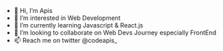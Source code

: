 - 👋 Hi, I’m Apis
- 👀 I’m interested in Web Development
- 🌱 I’m currently learning Javascript & React.js
- 💞️ I’m looking to collaborate on Web Devs Journey especially FrontEnd
- 📫 Reach me on twitter @codeapis_

<!---
codeapis/codeapis is a ✨ special ✨ repository because its `README.md` (this file) appears on your GitHub profile.
You can click the Preview link to take a look at your changes.
--->
